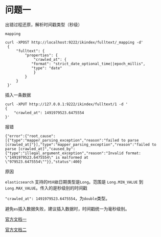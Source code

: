 # 问题一

出错过程还原，解析时间戳类型（秒级）

`mapping`

```text
curl -XPOST http://localhost:9222/ikindex/fulltext/_mapping -d'
 {
     "fulltext": {
         "properties": {
             "crawled_at": {
            "format": "strict_date_optional_time||epoch_millis",
            "type": "date"
             }
         }
     }
 }'
```

插入一条数据

```text
curl -XPUT http://127.0.0.1:9222/ikindex/fulltext/1 -d '
{
    "crawled_at": 1491979523.6475554
}'
```

报错

```text
{"error":{"root_cause":[{"type":"mapper_parsing_exception","reason":"failed to parse [crawled_at]"}],"type":"mapper_parsing_exception","reason":"failed to parse [crawled_at]","caused_by":{"type":"illegal_argument_exception","reason":"Invalid format: \"1491979523.6475554\" is malformed at \"979523.6475554\""}},"status":400}
```

原因

`elasticsearch` 支持的`时间戳`日期类型是`Long`。范围是 `Long.MIN_VALUE` 到 `Long.MAX_VALUE`。传入的是秒级别的时间戳

`"crawled_at": 1491979523.6475554`，为`double`类型。

避免`es`插入数据失败，建议插入数据时，时间戳统一为毫秒级别。

[官方文档一](https://www.elastic.co/guide/en/elasticsearch/reference/current/mapping-date-format.html#strict-date-time)

[官方文档二](https://www.elastic.co/guide/en/elasticsearch/reference/current/date.html)

